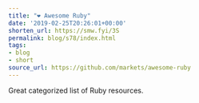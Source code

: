 ```yaml
---
title: "❤️ Awesome Ruby"
date: '2019-02-25T20:26:01+00:00'
shorten_url: https://smw.fyi/3S
permalink: blog/s78/index.html
tags:
- blog
- short
source_url: https://github.com/markets/awesome-ruby
---
```


Great categorized list of Ruby resources.
